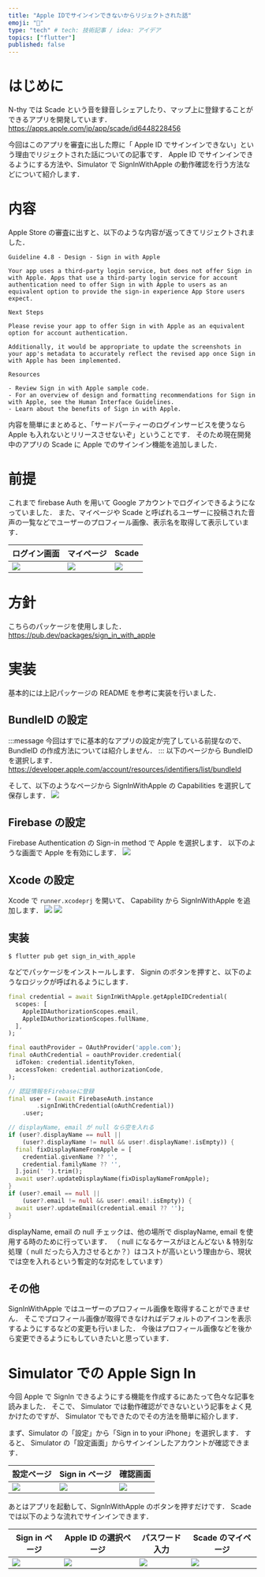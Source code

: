 ```yaml
---
title: "Apple IDでサインインできないからリジェクトされた話"
emoji: "💨"
type: "tech" # tech: 技術記事 / idea: アイデア
topics: ["flutter"]
published: false
---
```


# はじめに
N-thy では Scade という音を録音しシェアしたり、マップ上に登録することができるアプリを開発しています．
https://apps.apple.com/jp/app/scade/id6448228456

今回はこのアプリを審査に出した際に「 Apple ID でサインインできない」という理由でリジェクトされた話についての記事です．
Apple ID でサインインできるようにする方法や、Simulator で SignInWithApple の動作確認を行う方法などについて紹介します．

# 内容
Apple Store の審査に出すと、以下のような内容が返ってきてリジェクトされました．
```
Guideline 4.8 - Design - Sign in with Apple

Your app uses a third-party login service, but does not offer Sign in with Apple. Apps that use a third-party login service for account authentication need to offer Sign in with Apple to users as an equivalent option to provide the sign-in experience App Store users expect.

Next Steps

Please revise your app to offer Sign in with Apple as an equivalent option for account authentication.

Additionally, it would be appropriate to update the screenshots in your app's metadata to accurately reflect the revised app once Sign in with Apple has been implemented.

Resources

- Review Sign in with Apple sample code.
- For an overview of design and formatting recommendations for Sign in with Apple, see the Human Interface Guidelines.
- Learn about the benefits of Sign in with Apple.
```

内容を簡単にまとめると、「サードパーティーのログインサービスを使うなら Apple も入れないとリリースさせないぞ」ということです．
そのため現在開発中のアプリの Scade に Apple でのサインイン機能を追加しました．

# 前提
これまで firebase Auth を用いて Google アカウントでログインできるようになっていました．
また、マイページや Scade と呼ばれるユーザーに投稿された音声の一覧などでユーザーのプロフィール画像、表示名を取得して表示しています．

| ログイン画面 | マイページ | Scade |
| --- | --- | --- |
| ![](https://storage.googleapis.com/zenn-user-upload/eb04cd6d0ab3-20230525.jpeg) | ![](https://storage.googleapis.com/zenn-user-upload/f179ba5dc9a0-20230525.jpeg) | ![](https://storage.googleapis.com/zenn-user-upload/8164ed21ff54-20230525.jpeg) |

# 方針
こちらのパッケージを使用しました．
https://pub.dev/packages/sign_in_with_apple

# 実装
基本的には上記パッケージの README を参考に実装を行いました．
## BundleID の設定
:::message
今回はすでに基本的なアプリの設定が完了している前提なので、 BundleID の作成方法については紹介しません．
:::
以下のページから BundleID を選択します．
https://developer.apple.com/account/resources/identifiers/list/bundleId

そして、以下のようなページから SignInWithApple の Capabilities を選択して保存します．
![](https://storage.googleapis.com/zenn-user-upload/d16b4e8f535e-20230621.png)

## Firebase の設定
Firebase Authentication の Sign-in method で Apple を選択します．
以下のような画面で Apple を有効にします．
![](https://storage.googleapis.com/zenn-user-upload/755d4f69c48a-20230621.png)

## Xcode の設定
Xcode で `runner.xcodeprj` を開いて、 Capability から SignInWithApple を追加します．
![](https://storage.googleapis.com/zenn-user-upload/62a4e9b8da91-20230621.png)
![](https://storage.googleapis.com/zenn-user-upload/c45e7433fae6-20230621.png)

## 実装
```
$ flutter pub get sign_in_with_apple
```
などでパッケージをインストールします．
Signin のボタンを押すと、以下のようなロジックが呼ばれるようにします．
```dart
final credential = await SignInWithApple.getAppleIDCredential(
  scopes: [
    AppleIDAuthorizationScopes.email,
    AppleIDAuthorizationScopes.fullName,
  ],
);

final oauthProvider = OAuthProvider('apple.com');
final oAuthCredential = oauthProvider.credential(
  idToken: credential.identityToken,
  accessToken: credential.authorizationCode,
);

// 認証情報をFirebaseに登録
final user = (await FirebaseAuth.instance
        .signInWithCredential(oAuthCredential))
    .user;

// displayName, email が null なら空を入れる
if (user?.displayName == null ||
    (user?.displayName != null && user!.displayName!.isEmpty)) {
  final fixDisplayNameFromApple = [
    credential.givenName ?? '',
    credential.familyName ?? '',
  ].join(' ').trim();
  await user?.updateDisplayName(fixDisplayNameFromApple);
}
if (user?.email == null ||
    (user?.email != null && user!.email!.isEmpty)) {
  await user?.updateEmail(credential.email ?? '');
}
```

displayName, email の null チェックは、他の場所で displayName, email を使用する時のために行っています．
（ null になるケースがほとんどない & 特別な処理（ null だったら入力させるとか？）はコストが高いという理由から、現状では空を入れるという暫定的な対応をしています）

## その他
SignInWithApple ではユーザーのプロフィール画像を取得することができません．
そこでプロフィール画像が取得できなければデフォルトのアイコンを表示するようにするなどの変更も行いました．
今後はプロフィール画像などを後から変更できるようにもしていきたいと思っています．

# Simulator での Apple Sign In
今回 Apple で SignIn できるようにする機能を作成するにあたって色々な記事を読みました．
そこで、 Simulator では動作確認ができないという記事をよく見かけたのですが、 Simulator でもできたのでその方法を簡単に紹介します．

まず、Simulator の「設定」から「Sign in to your iPhone」を選択します．
すると、 Simulator の「設定画面」からサインインしたアカウントが確認できます．

| 設定ページ | Sign in ページ | 確認画面 |
| --- | --- | --- |
| ![](https://storage.googleapis.com/zenn-user-upload/4453e28c60a2-20230621.png) | ![](https://storage.googleapis.com/zenn-user-upload/de02a6165ed7-20230621.png) | ![](https://storage.googleapis.com/zenn-user-upload/089a5468aa23-20230621.png) |

あとはアプリを起動して、SignInWithApple のボタンを押すだけです．
Scade では以下のような流れでサインインできます．

| Sign in ページ | Apple ID の選択ページ | パスワード入力 | Scade のマイページ |
| --- | --- | --- | --- |
| ![](https://storage.googleapis.com/zenn-user-upload/dd2ab8a5c2cc-20230621.png) | ![](https://storage.googleapis.com/zenn-user-upload/4c27398221cb-20230621.png) | ![](https://storage.googleapis.com/zenn-user-upload/0dd484f06d95-20230621.png) | ![](https://storage.googleapis.com/zenn-user-upload/9297da9168fa-20230621.png) |
